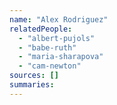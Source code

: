 ```yaml
---
name: "Alex Rodriguez"
relatedPeople:
  - "albert-pujols"
  - "babe-ruth"
  - "maria-sharapova"
  - "cam-newton"
sources: []
summaries:
---
```



